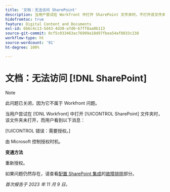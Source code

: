 ```yaml
---
title: '文档：无法访问 SharePoint'
description: 当用户尝试在 Workfront 中打开 SharePoint 文件夹时，不打开该文件夹，而用户看到一条消息。
hidefromtoc: true
feature: Digital Content and Documents
exl-id: 6b6c4c13-5d43-4d30-a7d0-67ff8aa0b113
source-git-commit: 0cf5c033463ac76999a18d97fbea54af8033c238
workflow-type: ht
source-wordcount: '91'
ht-degree: 100%

---
```


# 文档：无法访问 [!DNL SharePoint]

<!--WF and WFP, article live for workaround-->

>[!NOTE]
>
>此问题已关闭，因为它不属于 Workfront 问题。

当用户尝试在 [!DNL Workfront] 中打开 [!UICONTROL SharePoint] 文件夹时，该文件夹未打开，而用户看到以下消息：

[!UICONTROL 错误：需要授权。]

由 Microsoft 控制授权时机。

**变通方法**

重新授权。

如果问题仍然存在，请查看[配置 SharePoint 集成](https://experienceleague.adobe.com/docs/workfront/using/administration-and-setup/configure-integrations/configure-sharepoint-integration.html)的[故障排除](https://experienceleague.adobe.com/docs/workfront/using/administration-and-setup/configure-integrations/configure-sharepoint-integration.html#troubleshooting)部分。

_首次报告于 2023 年 11 月 9 日。_
